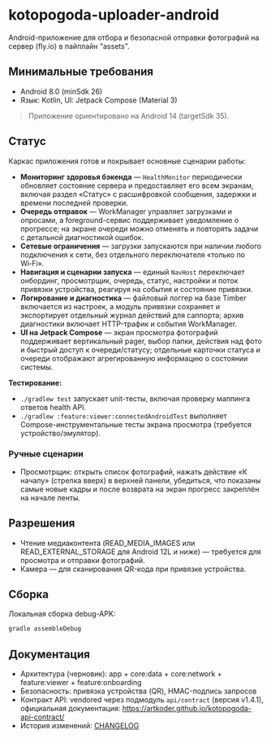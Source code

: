 # kotopogoda-uploader-android

Android-приложение для отбора и безопасной отправки фотографий на сервер (fly.io) в пайплайн "assets".

## Минимальные требования
- Android 8.0 (minSdk 26)
- Язык: Kotlin, UI: Jetpack Compose (Material 3)

> Приложение ориентировано на Android 14 (targetSdk 35).

## Статус
Каркас приложения готов и покрывает основные сценарии работы:

- **Мониторинг здоровья бэкенда** — `HealthMonitor` периодически обновляет состояние сервера и предоставляет его всем экранам, включая раздел «Статус» с расшифровкой сообщения, задержки и времени последней проверки.
- **Очередь отправок** — WorkManager управляет загрузками и опросами, а foreground-сервис поддерживает уведомление о прогрессе; на экране очереди можно отменять и повторять задачи с детальной диагностикой ошибок.
- **Сетевые ограничения** — загрузки запускаются при наличии любого подключения к сети, без отдельного переключателя «только по Wi‑Fi».
- **Навигация и сценарии запуска** — единый `NavHost` переключает онбординг, просмотрщик, очередь, статус, настройки и поток привязки устройства, реагируя на события и состояние привязки.
- **Логирование и диагностика** — файловый логгер на базе Timber включается из настроек, а модуль привязки сохраняет и экспортирует отдельный журнал действий для саппорта; архив диагностики включает HTTP-трафик и события WorkManager.
- **UI на Jetpack Compose** — экран просмотра фотографий поддерживает вертикальный pager, выбор папки, действия над фото и быстрый доступ к очереди/статусу; отдельные карточки статуса и очереди отображают агрегированную информацию о состоянии системы.

**Тестирование:**

- `./gradlew test` запускает unit-тесты, включая проверку маппинга ответов health API.
- `./gradlew :feature:viewer:connectedAndroidTest` выполняет Compose-инструментальные тесты экрана просмотра (требуется устройство/эмулятор).

### Ручные сценарии

- Просмотрщик: открыть список фотографий, нажать действие «К началу» (стрелка вверх) в верхней панели, убедиться, что показаны самые новые кадры и после возврата на экран прогресс закреплён на начале ленты.

## Разрешения
- Чтение медиаконтента (READ_MEDIA_IMAGES или READ_EXTERNAL_STORAGE для Android 12L и ниже) — требуется для просмотра и отправки фотографий.
- Камера — для сканирования QR-кода при привязке устройства.

## Сборка
Локальная сборка debug-APK:

```sh
gradle assembleDebug
```

## Документация
- Архитектура (черновик): app + core:data + core:network + feature:viewer + feature:onboarding
- Безопасность: привязка устройства (QR), HMAC-подпись запросов
- Контракт API: vendored через подмодуль `api/contract` (версия v1.4.1), официальная документация: https://artkoder.github.io/kotopogoda-api-contract/
- История изменений: [CHANGELOG](CHANGELOG.md)
